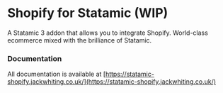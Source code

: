 # Shopify for Statamic (WIP)

A Statamic 3 addon that allows you to integrate Shopify. World-class ecommerce mixed with the brilliance of Statamic.

### Documentation

All documentation is available at [https://statamic-shopify.jackwhiting.co.uk/](https://statamic-shopify.jackwhiting.co.uk/)
